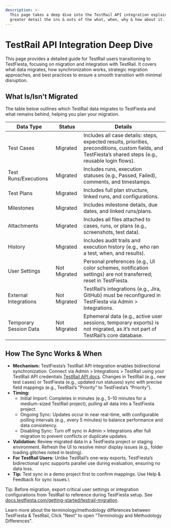 ```yaml
---
description: >-
  This page takes a deep dive into the TestRail API integration explaining in
  greater detail the ins & outs of the what, when, why & how about it.
---
```


# TestRail API Integration Deep Dive

This page provides a detailed guide for TestRail users transitioning to TestFiesta, focusing on migration and integration with TestRail. It covers what data migrates, how synchronization works, strategic migration approaches, and best practices to ensure a smooth transition with minimal disruption.

## What Is/Isn't Migrated

The table below outlines which TestRail data migrates to TestFiesta and what remains behind, helping you plan your migration.

| Data Type              | Status       | Details                                                                                                                                                        |
| ---------------------- | ------------ | -------------------------------------------------------------------------------------------------------------------------------------------------------------- |
| Test Cases             | Migrated     | &#xD;Includes all case details: steps, expected results, priorities, preconditions, custom fields, and TestFiesta’s shared steps (e.g., reusable login flows). |
| Test Runs/Executions   | Migrated     | Includes runs, execution statuses (e.g., Passed, Failed), comments, and timestamps.                                                                            |
| Test Plans             | Migrated     | Includes full plan structure, linked runs, and configurations.                                                                                                 |
| Milestones             | Migrated     | Includes milestone details, due dates, and linked runs/plans.                                                                                                  |
| Attachments            | Migrated     | Includes all files attached to cases, runs, or plans (e.g., screenshots, test data).                                                                           |
| History                | Migrated     | Includes audit trails and execution history (e.g., who ran a test, when, and results).                                                                         |
| User Settings          | Not Migrated | Personal preferences (e.g., UI color schemes, notification settings) are not transferred; reset in TestFiesta.                                                 |
| External Integrations  | Not Migrated | TestRail’s integrations (e.g., Jira, GitHub) must be reconfigured in TestFiesta via Admin > Integrations.                                                      |
| Temporary Session Data | Not Migrated | Ephemeral data (e.g., active user sessions, temporary exports) is not migrated, as it’s not part of TestRail’s core database.                                  |

## How The Sync Works & When

* **Mechanism:** TestFiesta’s TestRail API integration enables bidirectional synchronization. Connect via Admin > Integrations > TestRail using your TestRail API credentials [TestRail API docs](https://support.testrail.com/hc/en-us/articles/7076948376724-API-reference). Changes in TestRail (e.g., new test cases) or TestFiesta (e.g., updated run statuses) sync with precise field mappings (e.g., TestRail’s “Priority” to TestFiesta’s “Priority”).
* **Timing:**
  * Initial Import: Completes in minutes (e.g., 5–10 minutes for a medium-sized TestRail project), pulling all data into a TestFiesta project.
  * Ongoing Sync: Updates occur in near real-time, with configurable polling intervals (e.g., every 5 minutes) to balance performance and data consistency.
  * Disabling Sync: Turn off sync in Admin > Integrations after full migration to prevent conflicts or duplicate updates.
* **Validation:** Review migrated data in a TestFiesta project or staging environment. Refresh the UI to resolve minor display issues (e.g., folder loading glitches noted in testing).
* **For TestRail Users:** Unlike TestRail’s one-way exports, TestFiesta’s bidirectional sync supports parallel use during evaluation, ensuring no data loss.
* **Tip:** Test sync in a demo project first to confirm mappings. Use Help & Feedback for sync issues.\


Tip: Before migration, export critical user settings or integration configurations from TestRail to reference during TestFiesta setup. See [docs.testfiesta.com/getting-started/testrail-migration](https://docs.testfiesta.com/getting-started/testrail-migration).

Learn more about the terminology/methodology differences between TestFiesta & TestRail, Click "Next" to open "Terminology and Methodology Differences".
